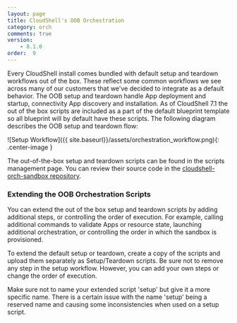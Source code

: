 ```yaml
---
layout: page
title: CloudShell's OOB Orchestration
category: orch
comments: true
version: 
    - 8.1.0
order:  9
---
```

Every CloudShell install comes bundled with default setup and teardown workflows out of the box. These reflect
some common workflows we see across many of our customers that we've decided to integrate as a default behavior.
The OOB setup and teardown handle App deployment and startup, connectivity App discovery and installation.
As of CloudShell 7.1 the out of the box scripts are included as a part of the default blueprint template so all
blueprint will by default have these scripts.
The following diagram describes the OOB setup and teardown flow:

![Setup Workflow]({{ site.baseurl}}/assets/orchestration_workflow.png){: .center-image }

The out-of-the-box setup and teardown scripts can be found in the scripts management page.
You can review their source code in the
[cloudshell-orch-sandbox repository](https://github.com/QualiSystems/cloudshell-orch-sandbox/tree/master/sandbox_scripts).

### Extending the OOB Orchestration Scripts

You can extend the out of the box setup and teardown scripts by adding additional steps, or controlling the order
of execution. For example, calling additional commands to validate Apps or resource state, launching additional orchestration,
or controlling the order in which the sandbox is provisioned.

To extend the default setup or teardown, create a copy of the scripts and upload them separately as Setup/Teardown scripts.
Be sure not to remove any step in the setup workflow. However, you can add your own steps or change the order of execution.

Make sure not to name your extended script 'setup' but give it a more specific name. There is a certain issue with the name 'setup' being a reserved name
and causing some inconsistencies when used on a setup script.
